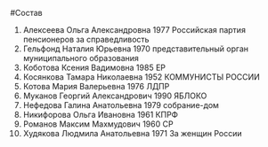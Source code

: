 #Состав
1. Алексеева Ольга Александровна 1977 Российская партия пенсионеров за справедливость
2. Гельфонд Наталия Юрьевна 1970 представительный орган муниципального образования
3. Коботова Ксения Вадимовна 1985 ЕР
4. Косянкова Тамара Николаевна 1952 КОММУНИСТЫ РОССИИ
5. Котова Мария Валерьевна 1976 ЛДПР
6. Муканов Георгий Александрович 1990 ЯБЛОКО
7. Нефедова Галина Анатольевна 1979 собрание-дом
8. Никифорова Ольга Ивановна 1961 КПРФ
9. Романов Максим Махмудович 1960 СР
10. Худякова Людмила Анатольевна 1971 За женщин России
